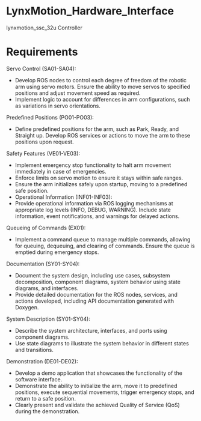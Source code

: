 # LynxMotion_Hardware_Interface
lynxmotion_ssc_32u Controller


# Requirements

Servo Control (SA01-SA04):
* Develop ROS nodes to control each degree of freedom of the robotic arm using servo motors. Ensure the ability to move servos to specified positions and adjust movement speed as required.
* Implement logic to account for differences in arm configurations, such as variations in servo orientations.

Predefined Positions (PO01-PO03):
* Define predefined positions for the arm, such as Park, Ready, and Straight up. Develop ROS services or actions to move the arm to these positions upon request.


Safety Features (VE01-VE03):
* Implement emergency stop functionality to halt arm movement immediately in case of emergencies.
* Enforce limits on servo motion to ensure it stays within safe ranges.
* Ensure the arm initializes safely upon startup, moving to a predefined safe position.
* Operational Information (INF01-INF03):
* Provide operational information via ROS logging mechanisms at appropriate log levels (INFO, DEBUG, WARNING). Include state information, event notifications, and warnings for delayed actions.

Queueing of Commands (EX01):
*  Implement a command queue to manage multiple commands, allowing for queuing, dequeuing, and clearing of commands. Ensure the queue is emptied during emergency stops.

Documentation (SY01-SY04):
* Document the system design, including use cases, subsystem decomposition, component diagrams, system behavior using state diagrams, and interfaces.
* Provide detailed documentation for the ROS nodes, services, and actions developed, including API documentation generated with Doxygen.

System Description (SY01-SY04):
* Describe the system architecture, interfaces, and ports using component diagrams.
* Use state diagrams to illustrate the system behavior in different states and transitions.

Demonstration (DE01-DE02):
* Develop a demo application that showcases the functionality of the software interface.
* Demonstrate the ability to initialize the arm, move it to predefined positions, execute sequential movements, trigger emergency stops, and return to a safe position.
* Clearly present and validate the achieved Quality of Service (QoS) during the demonstration.
